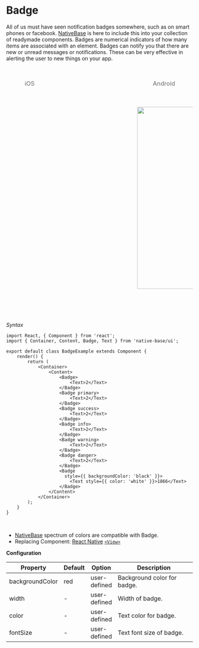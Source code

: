 # Badge

All of us must have seen notification badges somewhere, such as on smart phones or facebook. [NativeBase](http://nativebase.io/) is here to include this into your collection of readymade components. Badges are numerical indicators of how many items are associated with an element. Badges can notify you that there are new or unread messages or notifications. These can be very effective in alerting the user to new things on your app.

<br />
  <table>
  <thead>
    <tr style="border-style: hidden;">
      <td style="border-style: hidden;padding-left: 50px"><i class="fa fa-apple fa-5x" style="color: grey"></i>   <span style="color: grey;font-weight: 500">iOS</span></td>
      <td style="padding-left: 50px"><i class="fa fa-android fa-5x" style="color: grey"></i>   <span style="color: grey;font-weight: 500">Android</span></td>
    </tr>
  </thead>
    <thead>
      <tr style="border-style: hidden">
        <th style="border-style: hidden">
          <div style="background: url(../assets/iphone.png) no-repeat; padding: 63px 20px 100px 18px; width: 292px"><img src="https://raw.githubusercontent.com/GeekyAnts/NativeBase-KitchenSink/0.5.13/Screenshots/iOS/badge.png" alt="" /></div></th>
        <th><div style="background: url(../assets/android.png) no-repeat; padding: 45px 118px 68px 0px; background-size: 292px 576px;"><img height="490px" width="266px" src="https://raw.githubusercontent.com/GeekyAnts/NativeBase-KitchenSink/0.5.13/Screenshots/android/badge.png" alt="" /></div></th>
      </tr>
    </thead>
  </table>

*Syntax*

<pre class="line-numbers"><code class="language-jsx">import React, { Component } from 'react';
import { Container, Content, Badge, Text } from 'native-base/ui';
​
export default class BadgeExample extends Component {
    render() {
        return (
            &lt;Container>
                &lt;Content>
                    &lt;Badge>
                        &lt;Text>2&lt;/Text>
                    &lt;/Badge>
                    &lt;Badge primary>
                        &lt;Text>2&lt;/Text>
                    &lt;/Badge>
                    &lt;Badge success>
                        &lt;Text>2&lt;/Text>
                    &lt;/Badge>
                    &lt;Badge info>
                        &lt;Text>2&lt;/Text>
                    &lt;/Badge>
                    &lt;Badge warning>
                        &lt;Text>2&lt;/Text>
                    &lt;/Badge>
                    &lt;Badge danger>
                        &lt;Text>2&lt;/Text>
                    &lt;/Badge>
                    &lt;Badge
                      style=&#123;{ backgroundColor: 'black' }}>
                        &lt;Text style=&#123;{ color: 'white' }}>1866&lt;/Text>
                    &lt;/Badge>
                &lt;/Content>
            &lt;/Container>
        );
    }
}</code></pre><br />

* [NativeBase](http://nativebase.io/) spectrum of colors are compatible with Badge.
* Replacing Component: [React Native](https://facebook.github.io/react-native/) [<code>&lt;View></code>](https://facebook.github.io/react-native/docs/view.html)


**Configuration**<br />
    <table class = "table table-bordered">
        <thead>
            <tr>
                <th>Property</th>
                <th>Default</th>
                <th>Option</th>
                <th width="50%">Description</th>
            </tr>
        </thead>
        <tbody>
            <tr>
                <td>backgroundColor</td>
                <td>red</td>
                <td>user-defined</td>
                <td>Background color for badge.</td>
            </tr>
            <tr>
                <td>width</td>
                <td> - </td>
                <td>user-defined</td>
                <td>Width of badge.</td>
            </tr>
            <tr>
                <td>color</td>
                <td> - </td>
                <td>user-defined</td>
                <td>Text color for badge.</td>
            </tr>
            <tr>
                <td>fontSize</td>
                <td> - </td>
                <td>user-defined</td>
                <td>Text font size of badge.</td>
            </tr>
        </tbody>
    </table>
    <br />
